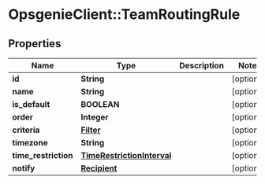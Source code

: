 # OpsgenieClient::TeamRoutingRule

## Properties
Name | Type | Description | Notes
------------ | ------------- | ------------- | -------------
**id** | **String** |  | [optional] 
**name** | **String** |  | [optional] 
**is_default** | **BOOLEAN** |  | [optional] 
**order** | **Integer** |  | [optional] 
**criteria** | [**Filter**](Filter.md) |  | [optional] 
**timezone** | **String** |  | [optional] 
**time_restriction** | [**TimeRestrictionInterval**](TimeRestrictionInterval.md) |  | [optional] 
**notify** | [**Recipient**](Recipient.md) |  | [optional] 


